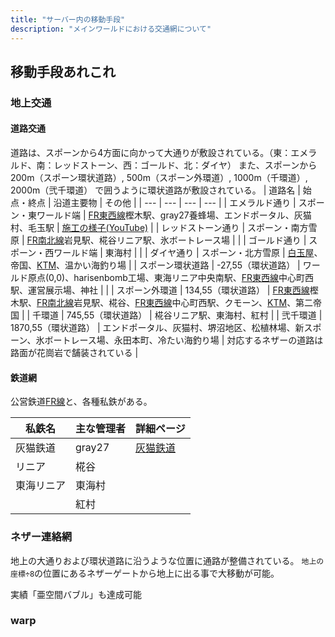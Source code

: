 ```yaml
---
title: "サーバー内の移動手段"
description: "メインワールドにおける交通網について"
---
```


## 移動手段あれこれ

### 地上交通
#### 道路交通
道路は、スポーンから4方面に向かって大通りが敷設されている。（東：エメラルド、南：レッドストーン、西：ゴールド、北：ダイヤ）
また、スポーンから200m（スポーン環状道路）, 500m（スポーン外環道）, 1000m（千環道）, 2000m（弐千環道） で囲うように環状道路が敷設されている。
| 道路名 | 始点・終点 | 沿道主要物 | その他 |
| --- | --- | --- | --- |
| エメラルド通り | スポーン・東ワールド端 | [FR東西線](/transports/train/fr/ew)樫木駅、gray27養蜂場、エンドポータル、灰猫村、毛玉駅 | [施工の様子(YouTube)](https://www.youtube.com/watch?v=q-0zG-tQHtI) |
| レッドストーン通り | スポーン・南方雪原 | [FR南北線](/transports/train/fr/n)岩見駅、椛谷リニア駅、氷ボートレース場 | |
| ゴールド通り | スポーン・西ワールド端 | 東海村 | |
| ダイヤ通り | スポーン・北方雪原 | [白玉屋](/facility-index/shop.html#白玉屋)、帝国、[KTM](/facility-index/shop.html#kmt)、温かい海釣り場 |
| スポーン環状道路 | -27,55（環状道路） | ワールド原点(0,0)、harisenbomb工場、東海リニア中央南駅、[FR東西線](/transports/train/fr/ew)中心町西駅、運営展示場、神社 | |
| スポーン外環道 | 134,55（環状道路） | [FR東西線](/transports/train/fr/ew)樫木駅、[FR南北線](/transports/train/fr/n)岩見駅、椛谷、[FR東西線](/transports/train/fr/ew)中心町西駅、クモーン、[KTM](/facility-index/shop.html#kmt)、第二帝国 |
| 千環道 | 745,55（環状道路） | 椛谷リニア駅、東海村、紅村 |
| 弐千環道 | 1870,55（環状道路） | エンドポータル、灰猫村、堺沼地区、松植林場、新スポーン、氷ボートレース場、永田本町、冷たい海釣り場 | 対応するネザーの道路は路面が花崗岩で舗装されている |

#### 鉄道網
公営鉄道[FR線](/transports/train/fr/)と、各種私鉄がある。

| 私鉄名 | 主な管理者 | 詳細ページ |
| --- | --- | --- |
| 灰猫鉄道 | gray27 | [灰猫鉄道](/transports/train/gray27/) |
| リニア | 椛谷 | |
| 東海リニア | 東海村 | |
| | 紅村 | |

### ネザー連絡網
地上の大通りおよび環状道路に沿うような位置に通路が整備されている。
`地上の座標÷8`の位置にあるネザーゲートから地上に出る事で大移動が可能。

実績「亜空間バブル」も達成可能

### warp

